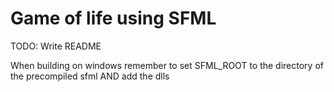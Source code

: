 Game of life using SFML
=======================

TODO: Write README

When building on windows remember to set SFML_ROOT to the directory of the precompiled sfml AND add the dlls
